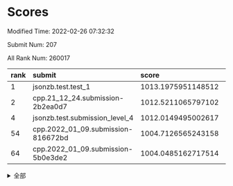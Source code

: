 # Scores

Modified Time: 2022-02-26 07:32:32

Submit Num: 207

All Rank Num: 260017

| rank |               submit               |       score        |       sigma        | pk_num |
| :--- | :--------------------------------- | :----------------- | :----------------- | :----- |
| 1    | jsonzb.test.test_1                 | 1013.1975951148512 | 0.8173305154379911 | 5023   |
| 2    | cpp.21_12_24.submission-2b2ea0d7   | 1012.5211065797102 | 0.8042231187125474 | 5026   |
| 4    | jsonzb.test.submission_level_4     | 1012.0149495002617 | 0.799343031619763  | 5030   |
| 54   | cpp.2022_01_09.submission-816672bd | 1004.7126565243158 | 0.7234041651443059 | 5026   |
| 64   | cpp.2022_01_09.submission-5b0e3de2 | 1004.0485162717514 | 0.7081971587283139 | 5022   |


<details>
<summary>全部</summary>

| rank |                 submit                 |       score        |       sigma        | pk_num |
| :--- | :------------------------------------- | :----------------- | :----------------- | :----- |
| 1    | jsonzb.test.test_1                     | 1013.1975951148512 | 0.8173305154379911 | 5023   |
| 2    | cpp.21_12_24.submission-2b2ea0d7       | 1012.5211065797102 | 0.8042231187125474 | 5026   |
| 3    | gobigger.level_3.submission_level_3_48 | 1012.0430232888874 | 0.7739559897245922 | 5023   |
| 4    | jsonzb.test.submission_level_4         | 1012.0149495002617 | 0.799343031619763  | 5030   |
| 5    | gobigger.level_3.submission_level_3_47 | 1011.8824074370891 | 0.7874827048088926 | 5026   |
| 6    | gobigger.level_3.submission_level_3_27 | 1011.4992940634967 | 0.7900822005660516 | 5028   |
| 7    | gobigger.level_3.submission_level_3_21 | 1011.4731491948884 | 0.7697182319604987 | 5021   |
| 8    | gobigger.level_3.submission_level_3_18 | 1011.3181479630252 | 0.7607780138425909 | 5031   |
| 9    | gobigger.level_3.submission_level_3_4  | 1011.2701181090438 | 0.7722830415043459 | 5023   |
| 10   | gobigger.level_3.submission_level_3_8  | 1011.2059387411953 | 0.7663457985696229 | 5026   |
| 11   | gobigger.level_3.submission_level_3_17 | 1011.0744788502591 | 0.7722922698730589 | 5029   |
| 12   | gobigger.level_3.submission_level_3_31 | 1010.8933468108563 | 0.7633623962273605 | 5024   |
| 13   | gobigger.level_3.submission_level_3_13 | 1010.8488995578041 | 0.7733158913115968 | 5025   |
| 14   | gobigger.level_3.submission_level_3_12 | 1010.847171069063  | 0.8180485581197943 | 5021   |
| 15   | gobigger.level_3.submission_level_3_49 | 1010.7899309431232 | 0.7643551622470384 | 5024   |
| 16   | gobigger.level_3.submission_level_3_25 | 1010.7722266779743 | 0.7771771926984804 | 5022   |
| 17   | gobigger.level_3.submission_level_3_35 | 1010.7627027944196 | 0.7653722501750984 | 5025   |
| 18   | gobigger.level_3.submission_level_3_14 | 1010.6797190533028 | 0.7524847250151802 | 5025   |
| 19   | gobigger.level_3.submission_level_3_5  | 1010.4292162157233 | 0.7624138554870722 | 5029   |
| 20   | gobigger.level_3.submission_level_3_46 | 1010.2704607911993 | 0.7565895803321363 | 5025   |
| 21   | gobigger.level_3.submission_level_3_24 | 1010.2639304149043 | 0.7605842775988167 | 5026   |
| 22   | gobigger.level_3.submission_level_3_6  | 1010.234544802051  | 0.7561993582589073 | 5027   |
| 23   | gobigger.level_3.submission_level_3_2  | 1010.1711278792748 | 0.7567909803631286 | 5023   |
| 24   | gobigger.level_3.submission_level_3_3  | 1010.1392951474771 | 0.7704031671735261 | 5023   |
| 25   | gobigger.level_3.submission_level_3_28 | 1010.1335824401169 | 0.7446406810163977 | 5029   |
| 26   | gobigger.level_3.submission_level_3_20 | 1010.085973367973  | 0.7896426333989595 | 5028   |
| 27   | gobigger.level_3.submission_level_3_16 | 1010.0800095981842 | 0.7339846703889366 | 5024   |
| 28   | gobigger.level_3.submission_level_3_33 | 1009.9768323138438 | 0.7376301136438179 | 5019   |
| 29   | gobigger.level_3.submission_level_3_23 | 1009.9483874374097 | 0.7726536381281172 | 5023   |
| 30   | gobigger.level_3.submission_level_3_1  | 1009.9031324898178 | 0.7749176422488135 | 5026   |
| 31   | gobigger.level_3.submission_level_3_29 | 1009.8567399589786 | 0.757736109445577  | 5024   |
| 32   | gobigger.level_3.submission_level_3_37 | 1009.8538218326948 | 0.7623923433866532 | 5020   |
| 33   | gobigger.level_3.submission_level_3_38 | 1009.7914442378773 | 0.7525271450559847 | 5029   |
| 34   | gobigger.level_3.submission_level_3_30 | 1009.7175103094892 | 0.7519383651051528 | 5030   |
| 35   | gobigger.level_3.submission_level_3_41 | 1009.7049285601573 | 0.7520611266959751 | 5022   |
| 36   | gobigger.level_3.submission_level_3_36 | 1009.6307458945766 | 0.766817573891597  | 5026   |
| 37   | gobigger.level_3.submission_level_3_45 | 1009.6192501187663 | 0.7793478496393165 | 5029   |
| 38   | gobigger.level_3.submission_level_3_11 | 1009.6046445548111 | 0.7623664313150247 | 5022   |
| 39   | gobigger.level_3.submission_level_3_26 | 1009.5724134234725 | 0.7633028313244081 | 5023   |
| 40   | gobigger.level_3.submission_level_3_22 | 1009.5381884810158 | 0.7568394069531386 | 5024   |
| 41   | gobigger.level_3.submission_level_3_10 | 1009.3728857832612 | 0.760838713503562  | 5020   |
| 42   | gobigger.level_3.submission_level_3_34 | 1009.3381075758389 | 0.7522982101768467 | 5019   |
| 43   | gobigger.level_3.submission_level_3_44 | 1009.1848075049634 | 0.767141664697172  | 5024   |
| 44   | gobigger.level_3.submission_level_3_39 | 1009.1279741748872 | 0.7579292639903783 | 5022   |
| 45   | gobigger.level_3.submission_level_3_0  | 1008.9998736543087 | 0.7595761353428164 | 5026   |
| 46   | gobigger.level_3.submission_level_3_40 | 1008.9799822397163 | 0.7568145440167893 | 5020   |
| 47   | gobigger.level_3.submission_level_3_43 | 1008.916799009651  | 0.7480959174113287 | 5023   |
| 48   | gobigger.level_3.submission_level_3_15 | 1008.8689318377194 | 0.7550102370909484 | 5031   |
| 49   | gobigger.level_3.submission_level_3_32 | 1008.7293213293997 | 0.7406350163132345 | 5023   |
| 50   | gobigger.level_3.submission_level_3_19 | 1008.6704305993228 | 0.7545075090721308 | 5020   |
| 51   | gobigger.level_3.submission_level_3_7  | 1008.485112282415  | 0.7522333452423716 | 5027   |
| 52   | gobigger.level_3.submission_level_3_42 | 1008.4256423715156 | 0.7413209767154072 | 5027   |
| 53   | gobigger.level_3.submission_level_3_9  | 1008.294447766594  | 0.7610144921970355 | 5023   |
| 54   | cpp.2022_01_09.submission-816672bd     | 1004.7126565243158 | 0.7234041651443059 | 5026   |
| 55   | gobigger.level_1.submission_level_1_1  | 1004.6387041335411 | 0.7311186489910356 | 5022   |
| 56   | gobigger.level_1.submission_level_1_4  | 1004.6224400188242 | 0.7387858260102625 | 5025   |
| 57   | gobigger.level_1.submission_level_1_46 | 1004.6108448023543 | 0.7108484988686458 | 5022   |
| 58   | gobigger.level_1.submission_level_1_38 | 1004.5759326969024 | 0.7083072402678794 | 5025   |
| 59   | gobigger.level_1.submission_level_1_37 | 1004.4537901465935 | 0.7089835689287997 | 5022   |
| 60   | gobigger.level_1.submission_level_1_7  | 1004.4457981749605 | 0.720577867066186  | 5023   |
| 61   | gobigger.level_1.submission_level_1_26 | 1004.2778442204444 | 0.724832303179421  | 5022   |
| 62   | gobigger.level_1.submission_level_1_5  | 1004.2134586282612 | 0.7213501179613848 | 5022   |
| 63   | gobigger.level_1.submission_level_1_17 | 1004.171755857888  | 0.7148513793875504 | 5033   |
| 64   | cpp.2022_01_09.submission-5b0e3de2     | 1004.0485162717514 | 0.7081971587283139 | 5022   |
| 65   | gobigger.level_1.submission_level_1_35 | 1003.9798837206216 | 0.7239397134214721 | 5023   |
| 66   | gobigger.level_1.submission_level_1_45 | 1003.9114166571261 | 0.7123368474970267 | 5020   |
| 67   | gobigger.level_1.submission_level_1_27 | 1003.827702429334  | 0.7196611636664153 | 5020   |
| 68   | gobigger.level_1.submission_level_1_33 | 1003.6710665731056 | 0.7151293093570464 | 5019   |
| 69   | gobigger.level_1.submission_level_1_6  | 1003.5725325885701 | 0.713790217993534  | 5028   |
| 70   | gobigger.level_1.submission_level_1_22 | 1003.5170613630901 | 0.7191527528974883 | 5024   |
| 71   | gobigger.level_1.submission_level_1_31 | 1003.5053835549357 | 0.7103115704586089 | 5028   |
| 72   | gobigger.level_1.submission_level_1_10 | 1003.4758964826784 | 0.7080336240321224 | 5016   |
| 73   | gobigger.level_1.submission_level_1_15 | 1003.4572713176767 | 0.7138482729524511 | 5027   |
| 74   | gobigger.level_1.submission_level_1_16 | 1003.4261314137217 | 0.7216040801917688 | 5022   |
| 75   | gobigger.level_1.submission_level_1_30 | 1003.3994789783461 | 0.7184890594045086 | 5018   |
| 76   | gobigger.level_1.submission_level_1_13 | 1003.3824381586344 | 0.7089275562985433 | 5022   |
| 77   | gobigger.level_1.submission_level_1_34 | 1003.1963497003627 | 0.7205832580026671 | 5027   |
| 78   | gobigger.level_1.submission_level_1_29 | 1003.1709769580121 | 0.7201322970576501 | 5024   |
| 79   | gobigger.level_1.submission_level_1_2  | 1003.1460393947214 | 0.7216143517172198 | 5022   |
| 80   | gobigger.level_1.submission_level_1_14 | 1003.1366319348775 | 0.7191800147277829 | 5026   |
| 81   | gobigger.level_1.submission_level_1_25 | 1003.0411806403129 | 0.7181903663725213 | 5021   |
| 82   | gobigger.level_1.submission_level_1_49 | 1002.9950878115154 | 0.7098868941896094 | 5025   |
| 83   | gobigger.level_1.submission_level_1_42 | 1002.9416692050129 | 0.7160964196117096 | 5020   |
| 84   | gobigger.level_1.submission_level_1_0  | 1002.9394488759526 | 0.7198552210471437 | 5025   |
| 85   | gobigger.level_1.submission_level_1_18 | 1002.9201018768388 | 0.7166031274484151 | 5020   |
| 86   | gobigger.level_1.submission_level_1_32 | 1002.8909046323314 | 0.715188790451271  | 5023   |
| 87   | gobigger.level_1.submission_level_1_19 | 1002.8403018258244 | 0.7303681454177813 | 5023   |
| 88   | gobigger.level_1.submission_level_1_41 | 1002.77890423172   | 0.719731306782788  | 5029   |
| 89   | gobigger.level_1.submission_level_1_23 | 1002.7126155984287 | 0.7276582230587306 | 5019   |
| 90   | gobigger.level_1.submission_level_1_21 | 1002.6505703549064 | 0.7160840332154731 | 5024   |
| 91   | gobigger.level_1.submission_level_1_24 | 1002.6316271367117 | 0.7028591741464972 | 5020   |
| 92   | gobigger.level_1.submission_level_1_11 | 1002.5766106044033 | 0.7091907266851026 | 5021   |
| 93   | gobigger.level_1.submission_level_1_44 | 1002.5290834744632 | 0.7183354092402274 | 5019   |
| 94   | gobigger.level_1.submission_level_1_8  | 1002.5035962776535 | 0.7218554172685636 | 5020   |
| 95   | gobigger.level_1.submission_level_1_40 | 1002.4292105894721 | 0.7257603937749665 | 5022   |
| 96   | gobigger.level_1.submission_level_1_3  | 1002.4190503829241 | 0.7277378149075526 | 5019   |
| 97   | gobigger.level_1.submission_level_1_43 | 1002.3977077600545 | 0.7166356988256698 | 5019   |
| 98   | gobigger.level_1.submission_level_1_36 | 1002.3029108532288 | 0.725092588966667  | 5030   |
| 99   | gobigger.level_1.submission_level_1_48 | 1002.2621015825977 | 0.7149542268463499 | 5027   |
| 100  | gobigger.level_1.submission_level_1_20 | 1002.2189575313382 | 0.7227211415850485 | 5027   |
| 101  | gobigger.level_1.submission_level_1_12 | 1002.2064080668877 | 0.7197438199029683 | 5024   |
| 102  | gobigger.level_1.submission_level_1_39 | 1002.036649307389  | 0.7177461159962647 | 5024   |
| 103  | gobigger.level_1.submission_level_1_28 | 1002.0317049381555 | 0.709671815280565  | 5021   |
| 104  | gobigger.level_1.submission_level_1_47 | 1001.9300572535079 | 0.714826621496644  | 5028   |
| 105  | gobigger.level_1.submission_level_1_9  | 1001.8661689119513 | 0.7154148147463616 | 5020   |
| 106  | gobigger.random.submission_random_37   | 997.210543041666   | 0.7111366968761788 | 5030   |
| 107  | gobigger.random.submission_random_8    | 997.0751133156659  | 0.7064827073393694 | 5023   |
| 108  | gobigger.random.submission_random_12   | 996.986903674892   | 0.7074857201224838 | 5025   |
| 109  | gobigger.random.submission_random_28   | 996.9498880306296  | 0.7071444786145493 | 5025   |
| 110  | gobigger.random.submission_random_18   | 996.8924317561069  | 0.7124740318784368 | 5027   |
| 111  | gobigger.random.submission_random_26   | 996.8198459232843  | 0.7061017351251321 | 5023   |
| 112  | gobigger.random.submission_random_45   | 996.7976314484823  | 0.6988087881691555 | 5018   |
| 113  | gobigger.random.submission_random_10   | 996.6767003523688  | 0.7085618773229686 | 5027   |
| 114  | gobigger.random.submission_random_33   | 996.540773385803   | 0.7018406342964016 | 5029   |
| 115  | gobigger.random.submission_random_40   | 996.4901730220012  | 0.7084398307824071 | 5022   |
| 116  | gobigger.random.submission_random_35   | 996.4819014100901  | 0.7080366226509468 | 5022   |
| 117  | gobigger.random.submission_random_19   | 996.3890507921537  | 0.7079811848189388 | 5020   |
| 118  | gobigger.random.submission_random_11   | 996.3471949737415  | 0.6965263842181666 | 5026   |
| 119  | gobigger.random.submission_random_20   | 996.3178419376923  | 0.7154886823385833 | 5030   |
| 120  | gobigger.random.submission_random_38   | 996.2418881748241  | 0.7048710378653564 | 5024   |
| 121  | gobigger.random.submission_random_1    | 996.2267031682068  | 0.6940260217258754 | 5023   |
| 122  | gobigger.random.submission_random_2    | 996.1712489767784  | 0.7310207814203913 | 5021   |
| 123  | gobigger.random.submission_random_39   | 996.1399464365754  | 0.7116852864151847 | 5021   |
| 124  | gobigger.random.submission_random_9    | 996.1051468677341  | 0.7196100332029066 | 5032   |
| 125  | gobigger.random.submission_random_34   | 996.0517686523303  | 0.714920775151438  | 5024   |
| 126  | gobigger.random.submission_random_31   | 996.0046458960026  | 0.7077364583566089 | 5028   |
| 127  | gobigger.random.submission_random_21   | 995.9415614766408  | 0.7022117472725595 | 5026   |
| 128  | gobigger.random.submission_random_41   | 995.940363655511   | 0.7104136302568108 | 5030   |
| 129  | gobigger.random.submission_random_43   | 995.926407920664   | 0.7052351728335852 | 5029   |
| 130  | gobigger.random.submission_random_44   | 995.8865536556398  | 0.7049456506003908 | 5023   |
| 131  | gobigger.random.submission_random_48   | 995.7822149740578  | 0.704615347711735  | 5028   |
| 132  | gobigger.random.submission_random_30   | 995.758326406777   | 0.7138101815932213 | 5028   |
| 133  | gobigger.random.submission_random_32   | 995.7488010634594  | 0.7002272621563149 | 5023   |
| 134  | gobigger.random.submission_random_25   | 995.7445494576918  | 0.7257272509537132 | 5023   |
| 135  | gobigger.random.submission_random_22   | 995.740496616461   | 0.7294118626039958 | 5020   |
| 136  | gobigger.random.submission_random_14   | 995.7348711471046  | 0.7197194660200198 | 5023   |
| 137  | gobigger.random.submission_random_6    | 995.7140162437844  | 0.7131910618270643 | 5029   |
| 138  | gobigger.random.submission_random_16   | 995.6963268053305  | 0.7078564711827863 | 5023   |
| 139  | gobigger.random.submission_random_42   | 995.6775819747888  | 0.711116979945492  | 5020   |
| 140  | gobigger.random.submission_random_7    | 995.595266791344   | 0.7082998239652369 | 5019   |
| 141  | gobigger.random.submission_random_36   | 995.5634297817824  | 0.7080508116728814 | 5023   |
| 142  | gobigger.random.submission_random_23   | 995.485871483213   | 0.7189450222721858 | 5025   |
| 143  | gobigger.random.submission_random_47   | 995.423817279784   | 0.7076807430379866 | 5024   |
| 144  | gobigger.random.submission_random_17   | 995.4019333499956  | 0.7170790700386511 | 5026   |
| 145  | gobigger.random.submission_random_0    | 995.3787415806181  | 0.711168819555513  | 5024   |
| 146  | gobigger.random.submission_random_27   | 995.3676500979788  | 0.7075734851382034 | 5024   |
| 147  | gobigger.random.submission_random_13   | 995.3416437000444  | 0.7149099220876741 | 5022   |
| 148  | gobigger.random.submission_random_24   | 995.3038049144417  | 0.7053377984197862 | 5024   |
| 149  | gobigger.random.submission_random_4    | 995.0482046334585  | 0.700861972641092  | 5024   |
| 150  | gobigger.random.submission_random_49   | 995.0433663097308  | 0.7120173461219655 | 5025   |
| 151  | gobigger.random.submission_random_3    | 995.0016153256266  | 0.7096661823867745 | 5028   |
| 152  | gobigger.random.submission_random_29   | 994.9387179098558  | 0.7179433845606582 | 5023   |
| 153  | gobigger.random.submission_random_5    | 994.8585819663484  | 0.7100591845859198 | 5025   |
| 154  | gobigger.level_2.submission_level_2_26 | 994.7277201113736  | 0.7300366069139748 | 5025   |
| 155  | gobigger.level_2.submission_level_2_29 | 994.6140463952703  | 0.7270842952786201 | 5025   |
| 156  | gobigger.random.submission_random_15   | 994.5217812774184  | 0.7049440400835132 | 5026   |
| 157  | gobigger.random.submission_random_46   | 994.0220677478934  | 0.7019334977308559 | 5025   |
| 158  | gobigger.level_2.submission_level_2_6  | 993.6267786393959  | 0.7266469498127034 | 5027   |
| 159  | gobigger.level_2.submission_level_2_2  | 993.6063734332496  | 0.7290637155016844 | 5021   |
| 160  | gobigger.level_2.submission_level_2_40 | 993.6027274589707  | 0.7381270992835979 | 5024   |
| 161  | gobigger.level_2.submission_level_2_1  | 993.594230612919   | 0.7297272162966078 | 5031   |
| 162  | gobigger.level_2.submission_level_2_37 | 993.3220532757704  | 0.7245336960537995 | 5028   |
| 163  | gobigger.level_2.submission_level_2_4  | 993.1683412183501  | 0.7277881037982716 | 5025   |
| 164  | gobigger.level_2.submission_level_2_9  | 993.1608524752723  | 0.7273900108662745 | 5026   |
| 165  | gobigger.level_2.submission_level_2_48 | 993.0610812848647  | 0.7353675039510411 | 5027   |
| 166  | gobigger.level_2.submission_level_2_28 | 993.0360850676368  | 0.7437591770690491 | 5027   |
| 167  | gobigger.level_2.submission_level_2_44 | 993.0133981646276  | 0.7313093540884037 | 5024   |
| 168  | gobigger.level_2.submission_level_2_18 | 992.9074856623128  | 0.743352934708239  | 5024   |
| 169  | gobigger.level_2.submission_level_2_10 | 992.8825040983096  | 0.726308739912779  | 5024   |
| 170  | gobigger.level_2.submission_level_2_11 | 992.8665140866926  | 0.753220010335388  | 5027   |
| 171  | gobigger.level_2.submission_level_2_34 | 992.7579760591631  | 0.7316043052354594 | 5023   |
| 172  | gobigger.level_2.submission_level_2_36 | 992.7259578842616  | 0.737736790616511  | 5021   |
| 173  | gobigger.level_2.submission_level_2_12 | 992.6934234157114  | 0.7265049005801824 | 5023   |
| 174  | gobigger.level_2.submission_level_2_17 | 992.6331574523784  | 0.7424612052323671 | 5030   |
| 175  | gobigger.level_2.submission_level_2_39 | 992.5713360402987  | 0.7584177875683519 | 5028   |
| 176  | gobigger.level_2.submission_level_2_7  | 992.4704600216297  | 0.7364032932659088 | 5027   |
| 177  | gobigger.level_2.submission_level_2_30 | 992.4194647122229  | 0.743790841343399  | 5026   |
| 178  | gobigger.level_2.submission_level_2_23 | 992.418253838294   | 0.7301081076088403 | 5026   |
| 179  | gobigger.level_2.submission_level_2_31 | 992.401446204423   | 0.7351123718157828 | 5021   |
| 180  | gobigger.level_2.submission_level_2_8  | 992.2045493371131  | 0.736683597613924  | 5032   |
| 181  | gobigger.level_2.submission_level_2_38 | 992.1351224166964  | 0.7370900772794454 | 5026   |
| 182  | gobigger.level_2.submission_level_2_24 | 992.125881757754   | 0.7435879881491758 | 5031   |
| 183  | gobigger.level_2.submission_level_2_20 | 992.027670260278   | 0.7576080442159796 | 5027   |
| 184  | gobigger.level_2.submission_level_2_14 | 992.0103427878142  | 0.7396312066752647 | 5023   |
| 185  | gobigger.level_2.submission_level_2_35 | 992.0057647038616  | 0.7355037046745664 | 5029   |
| 186  | gobigger.level_2.submission_level_2_5  | 991.9975525839643  | 0.7471213502196502 | 5028   |
| 187  | gobigger.level_2.submission_level_2_32 | 991.8986215511061  | 0.7505235320859398 | 5019   |
| 188  | gobigger.level_2.submission_level_2_22 | 991.8892853126285  | 0.7477698698849988 | 5023   |
| 189  | gobigger.level_2.submission_level_2_45 | 991.8599668624074  | 0.729029539107591  | 5025   |
| 190  | gobigger.level_2.submission_level_2_49 | 991.7980639065521  | 0.7411009519958154 | 5025   |
| 191  | gobigger.level_2.submission_level_2_25 | 991.7935601957704  | 0.7421222782682925 | 5027   |
| 192  | gobigger.level_2.submission_level_2_21 | 991.7447815446357  | 0.7536113019134845 | 5024   |
| 193  | gobigger.level_2.submission_level_2_13 | 991.7188932735429  | 0.747447702154588  | 5023   |
| 194  | gobigger.level_2.submission_level_2_46 | 991.6499664264442  | 0.742948960372958  | 5021   |
| 195  | gobigger.level_2.submission_level_2_19 | 991.6212991827819  | 0.7503997215199819 | 5025   |
| 196  | gobigger.level_2.submission_level_2_42 | 991.557438323938   | 0.7576257915516204 | 5028   |
| 197  | gobigger.level_2.submission_level_2_41 | 991.4602361429274  | 0.7327160653568305 | 5029   |
| 198  | gobigger.level_2.submission_level_2_0  | 991.3786441932905  | 0.7625812870667206 | 5030   |
| 199  | gobigger.level_2.submission_level_2_33 | 991.2675801509027  | 0.7242453149466972 | 5024   |
| 200  | gobigger.level_2.submission_level_2_3  | 990.8732457942098  | 0.7427825683456433 | 5029   |
| 201  | gobigger.level_2.submission_level_2_43 | 990.8041250636804  | 0.7700524716638205 | 5028   |
| 202  | gobigger.level_2.submission_level_2_16 | 990.547593277371   | 0.7539137767602148 | 5023   |
| 203  | gobigger.level_2.submission_level_2_27 | 990.339490660446   | 0.7490152908326538 | 5021   |
| 204  | gobigger.level_2.submission_level_2_47 | 990.3167804152754  | 0.7814967837076987 | 5025   |
| 205  | gobigger.level_2.submission_level_2_15 | 989.4971528065142  | 0.7810242739665163 | 5032   |
| 206  | gobigger.none.submission_none_1        | 978.1693369624477  | 1.366271311781574  | 5022   |
| 207  | gobigger.none.submission_none_0        | 976.7192890393447  | 1.3585269705326968 | 5022   |

</details>